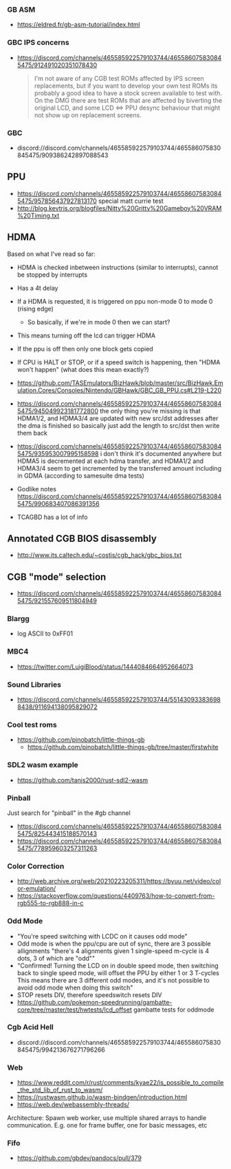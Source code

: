 ### GB ASM

- https://eldred.fr/gb-asm-tutorial/index.html

### GBC IPS concerns

- https://discord.com/channels/465585922579103744/465586075830845475/912491020351078430
  > I'm not aware of any CGB test ROMs affected by IPS screen replacements, but if you want to develop your own test ROMs its probably a good idea to have a stock screen available to test with.
  > On the DMG there are test ROMs that are affected by biverting the original LCD, and some LCD <=> PPU desync behaviour that might not show up on replacement screens.

### GBC

- discord://discord.com/channels/465585922579103744/465586075830845475/909386242897088543

## PPU

- https://discord.com/channels/465585922579103744/465586075830845475/957856437927813170 special matt currie test
- http://blog.kevtris.org/blogfiles/Nitty%20Gritty%20Gameboy%20VRAM%20Timing.txt

## HDMA

Based on what I've read so far:

- HDMA is checked inbetween instructions (similar to interrupts), cannot be stopped by interrupts
- Has a 4t delay
- If a HDMA is requested, it is triggered on ppu non-mode 0 to mode 0 (rising edge)
  - So basically, if we're in mode 0 then we can start?
- This means turning off the lcd can trigger HDMA
- If the ppu is off then only one block gets copied
- If CPU is HALT or STOP, or if a speed switch is happening, then "HDMA won't happen" (what does this mean exactly?)

- https://github.com/TASEmulators/BizHawk/blob/master/src/BizHawk.Emulation.Cores/Consoles/Nintendo/GBHawk/GBC_GB_PPU.cs#L219-L220

- https://discord.com/channels/465585922579103744/465586075830845475/945049923181772800
  the only thing you're missing is that HDMA1/2, and HDMA3/4 are updated with new src/dst addresses after the dma is finished
  so basically just add the length to src/dst then write them back

- https://discord.com/channels/465585922579103744/465586075830845475/935953007995158598
  i don't think it's documented anywhere but HDMA5 is decremented at each hdma transfer, and HDMA1/2 and HDMA3/4 seem to get incremented by the transferred amount including in GDMA (according to samesuite dma tests)

- Godlike notes
  https://discord.com/channels/465585922579103744/465586075830845475/990683407086391356

- TCAGBD has a lot of info

## Annotated CGB BIOS disassembly

- http://www.its.caltech.edu/~costis/cgb_hack/gbc_bios.txt

## CGB "mode" selection

- https://discord.com/channels/465585922579103744/465586075830845475/921557609511804949

### Blargg

- log ASCII to 0xFF01

### MBC4

- https://twitter.com/LuigiBlood/status/1444084664952664073

### Sound Libraries

- https://discord.com/channels/465585922579103744/551430933836988438/911694138095829072

### Cool test roms

- https://github.com/pinobatch/little-things-gb
  - https://github.com/pinobatch/little-things-gb/tree/master/firstwhite

### SDL2 wasm example

- https://github.com/tanis2000/rust-sdl2-wasm

### Pinball

Just search for "pinball" in the #gb channel

- https://discord.com/channels/465585922579103744/465586075830845475/825443415188570143
- https://discord.com/channels/465585922579103744/465586075830845475/778959603257311263

### Color Correction

- http://web.archive.org/web/20210223205311/https://byuu.net/video/color-emulation/
- https://stackoverflow.com/questions/4409763/how-to-convert-from-rgb555-to-rgb888-in-c

### Odd Mode

- "You're speed switching with LCDC on
  it causes odd mode"
- Odd mode is when the ppu/cpu are out of sync, there are 3 possible allignments
  "there's 4 alignments given 1 single-speed m-cycle is 4 dots, 3 of which are "odd""
- "Confirmed!
  Turning the LCD on in double speed mode, then switching back to single speed mode, will offset the PPU by either 1 or 3 T-cycles
  This means there are 3 different odd modes, and it's not possible to avoid odd mode when doing this switch"
- STOP resets DIV, therefore speedswitch resets DIV
- https://github.com/pokemon-speedrunning/gambatte-core/tree/master/test/hwtests/lcd_offset gambatte tests for oddmode

### Cgb Acid Hell

- discord://discord.com/channels/465585922579103744/465586075830845475/994213676271796266

### Web

- https://www.reddit.com/r/rust/comments/kyae22/is_possible_to_compile_the_std_lib_of_rust_to_wasm/
- https://rustwasm.github.io/wasm-bindgen/introduction.html
- https://web.dev/webassembly-threads/

Architecture:
Spawn web worker, use multiple shared arrays to handle communication. E.g. one for frame buffer, one for basic messages, etc

### Fifo

- https://github.com/gbdev/pandocs/pull/379
